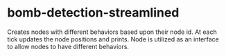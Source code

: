 # bomb-detection-streamlined

Creates nodes with different behaviors based upon their node id. At each tick updates the node positions and prints. Node is utilized as an interface to allow nodes to have different behaviors.
